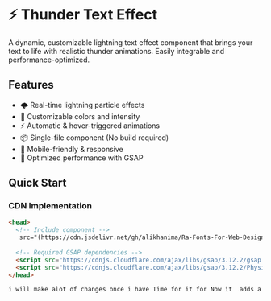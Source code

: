 # ⚡ Thunder Text Effect

A dynamic, customizable lightning text effect component that brings your text to life with realistic thunder animations. Easily integrable and performance-optimized.

## Features

- 🌩️ Real-time lightning particle effects
- 🎨 Customizable colors and intensity
- ⚡ Automatic & hover-triggered animations
- 📦 Single-file component (No build required)
- 📱 Mobile-friendly & responsive
- 🚀 Optimized performance with GSAP

## Quick Start

### CDN Implementation

```html
<head>
  <!-- Include component -->
   src="(https://cdn.jsdelivr.net/gh/alikhanima/Ra-Fonts-For-Web-Designing-@refs/heads/main/thunder-text.js)"></script>
  
  <!-- Required GSAP dependencies -->
  <script src="https://cdnjs.cloudflare.com/ajax/libs/gsap/3.12.2/gsap.min.js"></script>
  <script src="https://cdnjs.cloudflare.com/ajax/libs/gsap/3.12.2/Physics2DPlugin.min.js"></script>
</head>

i will make alot of changes once i have Time for it for Now it  adds a glow under the text 
